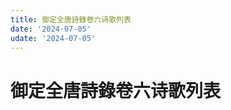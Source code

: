 ```yaml
---
title: 御定全唐詩錄卷六诗歌列表
date: '2024-07-05'
udate: '2024-07-05'
---
```

# 御定全唐詩錄卷六诗歌列表

<PoemList :list="poems" :authorMap="authorMap" :chapternum="6" />

<script setup>
const chapter = '卷六';
import poems from '/data/qtsl/卷六/poems.json'
import authorMap from '/data/qtsl/卷六/author.json'
</script>
